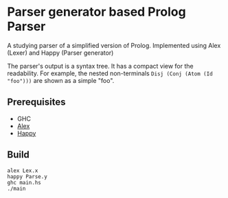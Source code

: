 # Parser generator based Prolog Parser

A studying parser of a simplified version of Prolog. Implemented using Alex (Lexer) and Happy (Parser generator)

The parser's output is a syntax tree. It has a compact view for the readability. For example, the nested non-terminals `Disj (Conj (Atom (Id "foo")))` are shown as a simple "foo".

## Prerequisites
* GHC
* [Alex](https://github.com/simonmar/alex)
* [Happy](https://github.com/simonmar/happy)

## Build
```
alex Lex.x
happy Parse.y
ghc main.hs
./main
```

